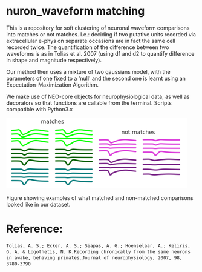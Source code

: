 # nuron_waveform matching 

This is a repository for soft clustering of neuronal waveform comparisons into matches or not matches. 
I.e.: deciding if two putative units recorded via extracellular e-phys on separate occasions are in fact the same cell recorded twice.
The quantification of the difference between two waveforms is as in Tolias et al. 2007 (using d1 and d2 to quantify difference in shape and magnitude respectively).

Our method then uses a mixture of two gaussians model, with the parameters of one fixed to a 'null' and the second one is learnt using an Expectation-Maximization Algorithm.

We make use of NEO-core objects for neurophysiological data, as well as decorators so that functions are callable from the terminal. 
Scripts compatible with Python3.x

![img.png](img.png)

Figure showing examples of what matched and non-matched comparisons looked like in our dataset. 


# Reference:
```
Tolias, A. S.; Ecker, A. S.; Siapas, A. G.; Hoenselaar, A.; Keliris, G. A. & Logothetis, N. K.Recording chronically from the same neurons in awake, behaving primates.Journal of neurophysiology, 2007, 98, 3780-3790
```


